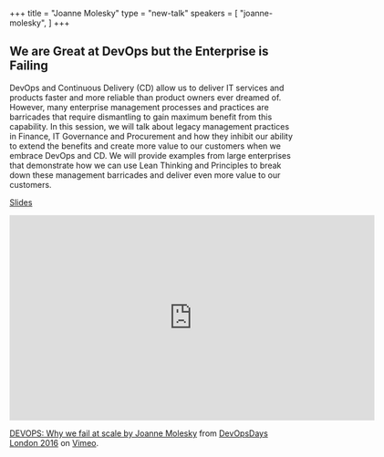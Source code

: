 +++
title = "Joanne Molesky"
type = "new-talk"
speakers = [
        "joanne-molesky",
]
+++
## We are Great at DevOps but the Enterprise is Failing

DevOps and Continuous Delivery (CD) allow us to deliver IT services and products faster and more reliable than product owners ever dreamed of. However, many enterprise management processes and practices are barricades that require dismantling to gain maximum benefit from this capability. In this session, we will talk about legacy management practices in Finance, IT Governance and Procurement and how they inhibit our ability to extend the benefits and create more value to our customers when we embrace DevOps and CD. We will provide examples from large enterprises that demonstrate how we can use Lean Thinking and Principles to break down these management barricades and deliver even more value to our customers.

[Slides](https://github.com/kramos/devopsdays-webby/blob/master/site/content/events/2016-london/program/slides/DevOpsDaysLondon2016JMolesky.pdf)


<iframe src="https://player.vimeo.com/video/165152159" width="640" height="360" frameborder="0" webkitallowfullscreen mozallowfullscreen allowfullscreen></iframe>
<p><a href="https://vimeo.com/165152159">DEVOPS: Why we fail at scale by Joanne Molesky</a> from <a href="https://vimeo.com/devopsdaysldn16">DevOpsDays London 2016</a> on <a href="https://vimeo.com">Vimeo</a>.</p>